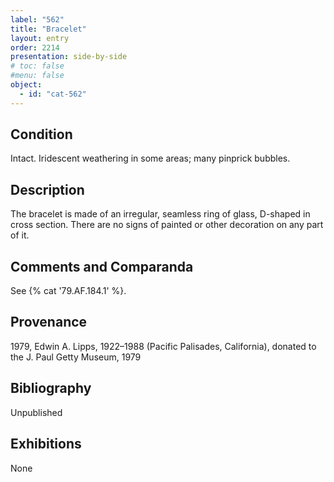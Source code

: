 ```yaml
---
label: "562"
title: "Bracelet"
layout: entry
order: 2214
presentation: side-by-side
# toc: false
#menu: false 
object:
  - id: "cat-562"
---
```


## Condition

Intact. Iridescent weathering in some areas; many pinprick bubbles.

## Description

The bracelet is made of an irregular, seamless ring of glass, D-shaped in cross section. There are no signs of painted or other decoration on any part of it.

## Comments and Comparanda

See {% cat '79.AF.184.1' %}.

## Provenance

1979, Edwin A. Lipps, 1922–1988 (Pacific Palisades, California), donated to the J. Paul Getty Museum, 1979

## Bibliography

Unpublished

## Exhibitions

None